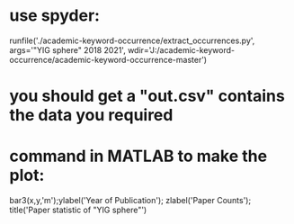 # use spyder: 
runfile('./academic-keyword-occurrence/extract_occurrences.py', args='"YIG sphere" 2018 2021', wdir='J:/academic-keyword-occurrence/academic-keyword-occurrence-master')
# you should get a "out.csv" contains the data you required

# command in MATLAB to make the plot: 
bar3(x,y,'m');ylabel('Year of Publication'); zlabel('Paper Counts'); title('Paper statistic of "YIG sphere"')